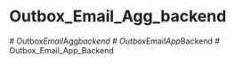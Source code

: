 # Outbox_Email_Agg_backend
#   O u t b o x _ E m a i l _ A g g _ b a c k e n d  
 #   O u t b o x _ E m a i l _ A p p _ B a c k e n d  
 # Outbox_Email_App_Backend
